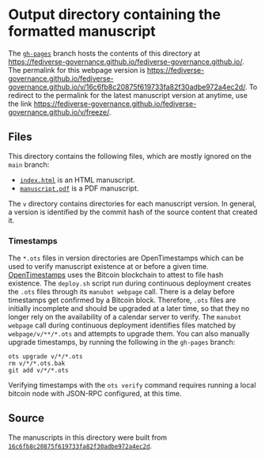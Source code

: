 # Output directory containing the formatted manuscript

The [`gh-pages`](https://github.com/fediverse-governance/fediverse-governance.github.io/tree/gh-pages) branch hosts the contents of this directory at <https://fediverse-governance.github.io/fediverse-governance.github.io/>.
The permalink for this webpage version is <https://fediverse-governance.github.io/fediverse-governance.github.io/v/16c6fb8c20875f619733fa82f30adbe972a4ec2d/>.
To redirect to the permalink for the latest manuscript version at anytime, use the link <https://fediverse-governance.github.io/fediverse-governance.github.io/v/freeze/>.

## Files

This directory contains the following files, which are mostly ignored on the `main` branch:

+ [`index.html`](index.html) is an HTML manuscript.
+ [`manuscript.pdf`](manuscript.pdf) is a PDF manuscript.

The `v` directory contains directories for each manuscript version.
In general, a version is identified by the commit hash of the source content that created it.

### Timestamps

The `*.ots` files in version directories are OpenTimestamps which can be used to verify manuscript existence at or before a given time.
[OpenTimestamps](https://opentimestamps.org/) uses the Bitcoin blockchain to attest to file hash existence.
The `deploy.sh` script run during continuous deployment creates the `.ots` files through its `manubot webpage` call.
There is a delay before timestamps get confirmed by a Bitcoin block.
Therefore, `.ots` files are initially incomplete and should be upgraded at a later time, so that they no longer rely on the availability of a calendar server to verify.
The `manubot webpage` call during continuous deployment identifies files matched by `webpage/v/**/*.ots` and attempts to upgrade them.
You can also manually upgrade timestamps, by running the following in the `gh-pages` branch:

```shell
ots upgrade v/*/*.ots
rm v/*/*.ots.bak
git add v/*/*.ots
```

Verifying timestamps with the `ots verify` command requires running a local bitcoin node with JSON-RPC configured, at this time.

## Source

The manuscripts in this directory were built from
[`16c6fb8c20875f619733fa82f30adbe972a4ec2d`](https://github.com/fediverse-governance/fediverse-governance.github.io/commit/16c6fb8c20875f619733fa82f30adbe972a4ec2d).
